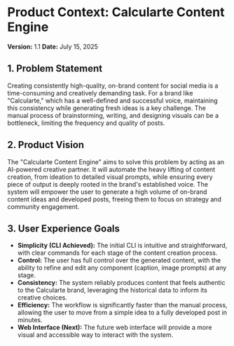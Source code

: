 # Product Context: Calcularte Content Engine

**Version:** 1.1
**Date:** July 15, 2025

## 1. Problem Statement

Creating consistently high-quality, on-brand content for social media is a time-consuming and creatively demanding task. For a brand like "Calcularte," which has a well-defined and successful voice, maintaining this consistency while generating fresh ideas is a key challenge. The manual process of brainstorming, writing, and designing visuals can be a bottleneck, limiting the frequency and quality of posts.

## 2. Product Vision

The "Calcularte Content Engine" aims to solve this problem by acting as an AI-powered creative partner. It will automate the heavy lifting of content creation, from ideation to detailed visual prompts, while ensuring every piece of output is deeply rooted in the brand's established voice. The system will empower the user to generate a high volume of on-brand content ideas and developed posts, freeing them to focus on strategy and community engagement.

## 3. User Experience Goals

*   **Simplicity (CLI Achieved):** The initial CLI is intuitive and straightforward, with clear commands for each stage of the content creation process.
*   **Control:** The user has full control over the generated content, with the ability to refine and edit any component (caption, image prompts) at any stage.
*   **Consistency:** The system reliably produces content that feels authentic to the Calcularte brand, leveraging the historical data to inform its creative choices.
*   **Efficiency:** The workflow is significantly faster than the manual process, allowing the user to move from a simple idea to a fully developed post in minutes.
*   **Web Interface (Next):** The future web interface will provide a more visual and accessible way to interact with the system.
